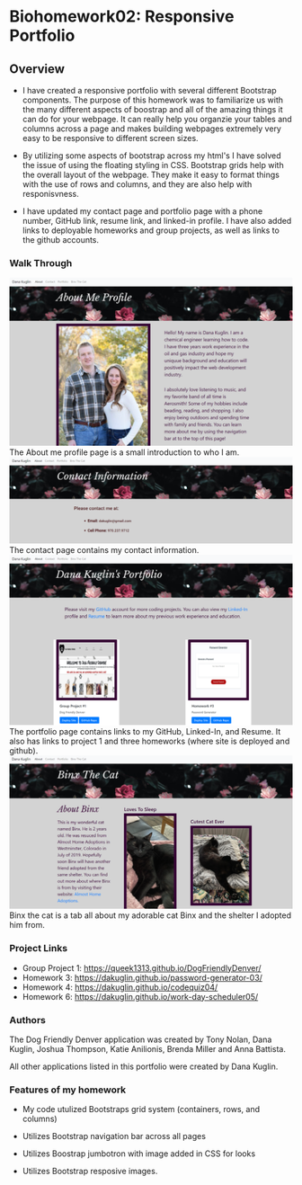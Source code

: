 # Biohomework02: Responsive Portfolio 

## Overview

* I have created a responsive portfolio with several different Bootstrap components. The purpose of this homework was to familiarize us with the many different aspects of boostrap and all of the amazing things it can do for your webpage. It can really help you organzie your tables and columns across a page and makes building webpages extremely very easy to be responsive to different screen sizes. 

* By utilizing some aspects of bootstrap across my html's I have solved the issue of using the floating styling in CSS. Bootstrap grids help with the overall layout of the webpage. They make it easy to format things with the use of rows and columns, and they are also help with responisvness.

* I have updated my contact page and portfolio page with a phone number, GitHub link, resume link, and linked-in profile. I have also added links to deployable homeworks and group projects, as well as links to the github accounts.  


### Walk Through
![Getting Started](./asset/readme/aboutme.PNG)
The About me profile page is a small introduction to who I am. 
![Getting Started](./asset/readme/contact.PNG)
The contact page contains my contact information.
![Getting Started](./asset/readme/portfolio.PNG)
The portfolio page contains links to my GitHub, Linked-In, and Resume. It also has links to project 1 and three homeworks (where site is deployed and github).
![Getting Started](./asset/readme/binx.PNG)
Binx the cat is a tab all about my adorable cat Binx and the shelter I adopted him from. 


### Project Links
* Group Project 1: https://queek1313.github.io/DogFriendlyDenver/
* Homework 3: https://dakuglin.github.io/password-generator-03/
* Homework 4: https://dakuglin.github.io/codequiz04/
* Homework 6: https://dakuglin.github.io/work-day-scheduler05/


### Authors
The Dog Friendly Denver application was created by Tony Nolan, Dana Kuglin, Joshua Thompson, Katie Anilionis, Brenda Miller and Anna Battista.

All other applications listed in this portfolio were created by Dana Kuglin. 


### Features of my homework

* My code utulized Bootstraps grid system (containers, rows, and columns)

* Utilizes Bootstrap navigation bar across all pages

* Utilizes Boostrap jumbotron with image added in CSS for looks 

* Utilizes Bootstrap resposive images.
